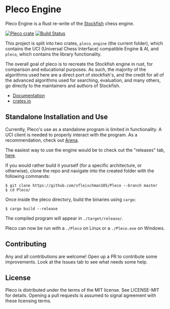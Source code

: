 # Pleco Engine

Pleco Engine is a Rust re-write of the [Stockfish](https://stockfishchess.org/) chess engine. 

[![Pleco crate](https://img.shields.io/crates/v/pleco_engine.svg)](https://crates.io/crates/pleco_engine)
[![Build Status](https://api.travis-ci.org/sfleischman105/Pleco.svg?branch=master)](https://travis-ci.org/sfleischman105/Pleco)


This project is split into two crates, `pleco_engine` (the current folder), which contains the
UCI (Universal Chess Interface) compatible Engine & AI, and `pleco`, which contains the library functionality. 

The overall goal of pleco is to recreate the Stockfish engine in rust, for comparison and
educational purposes. As such, the majority of the algorithms used here are a direct port of stockfish's, and the
credit for all of the advanced algorithms used for searching, evaluation, and many others, go directly to the 
maintainers and authors of Stockfish. 

- [Documentation](https://docs.rs/pleco_engine)
- [crates.io](https://crates.io/crates/pleco_engine)

Standalone Installation and Use
-------

Currently, Pleco's use as a standalone program is limited in functionality. A UCI client is needed to properly interact with the program. 
As a recommendation, check out [Arena](http://www.playwitharena.com/).

The easiest way to use the engine would be to check out the "releases" tab, 
[here](https://github.com/sfleischman105/Pleco/releases).

If you would rather build it yourself (for a specific architecture, or otherwise), clone the repo
and navigate into the created folder with the following commands:

```
$ git clone https://github.com/sfleischman105/Pleco --branch master
$ cd Pleco/
```
Once inside the pleco directory, build the binaries using `cargo`:
```
$ cargo build --release
```

The compiled program will appear in `./target/release/`.

Pleco can now be run with a `./Pleco` on Linux or a `./Pleco.exe` on Windows.

  
Contributing
-------

Any and all contributions are welcome! Open up a PR to contribute some improvements. Look at the Issues tab to see what needs some help. 


 
License
-------
Pleco is distributed under the terms of the MIT license. See LICENSE-MIT for details. Opening a pull requests is assumed to signal agreement with these licensing terms.